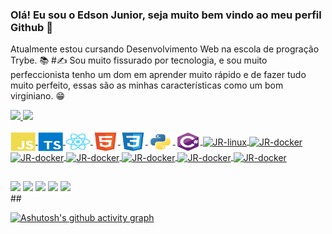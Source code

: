 ### Olá! Eu sou o Edson Junior, seja muito bem vindo ao meu perfil Github 👋

Atualmente estou cursando Desenvolvimento Web na escola de progração Trybe. 📚 #✍️
Sou muito fissurado por tecnologia, e sou muito perfeccionista tenho um dom em aprender muito rápido e de fazer tudo muito perfeito, essas são as minhas características como um bom virginiano. 😁


<div>
<a href="https://github.com/EdsonJuniorP13">
<img height="180em" src="https://github-readme-stats.vercel.app/api?username=EdsonJuniorP13&theme=chartreuse-dark&show_icons=true"/>
<img height="150em" src="https://github-readme-stats.vercel.app/api/top-langs/?username=EdsonJuniorP13&layout=compact&langs_count=10&theme=chartreuse-dark"/>

<div style="display: inline_block"><br>
  <img align="center" alt="JR-Js" height="30" width="40" src="https://raw.githubusercontent.com/devicons/devicon/master/icons/javascript/javascript-plain.svg">
  <img align="center" alt="JR-Ts" height="30" width="40" src="https://raw.githubusercontent.com/devicons/devicon/master/icons/typescript/typescript-plain.svg">
  <img align="center" alt="Jr-React" height="30" width="40" src="https://raw.githubusercontent.com/devicons/devicon/master/icons/react/react-original.svg">
  <img align="center" alt="JR-HTML" height="30" width="40" src="https://raw.githubusercontent.com/devicons/devicon/master/icons/html5/html5-original.svg">
  <img align="center" alt="Jr-CSS" height="30" width="40" src="https://raw.githubusercontent.com/devicons/devicon/master/icons/css3/css3-original.svg">
  <img align="center" alt="JR-Python" height="30" width="40" src="https://raw.githubusercontent.com/devicons/devicon/master/icons/python/python-original.svg">
  <img align="center" alt="JR-Csharp" height="30" width="40" src="https://raw.githubusercontent.com/devicons/devicon/master/icons/csharp/csharp-original.svg">
  <img align="center" alt="JR-linux"  height="30" width="40" src="https://cdn.jsdelivr.net/gh/devicons/devicon/icons/linux/linux-original.svg" />
  <img align="center" alt="JR-docker"  height="30" width="40" src="https://cdn.jsdelivr.net/gh/devicons/devicon/icons/docker/docker-original.svg" />
  <img align="center" alt="JR-docker"  height="30" width="40" src="https://cdn.jsdelivr.net/gh/devicons/devicon/icons/git/git-original.svg" />
  <img align="center" alt="JR-docker"  height="30" width="40" src="https://cdn.jsdelivr.net/gh/devicons/devicon/icons/github/github-original.svg" />
  <img align="center" alt="JR-docker"  height="30" width="40" src="https://cdn.jsdelivr.net/gh/devicons/devicon/icons/nodejs/nodejs-original-wordmark.svg" />
  <img align="center" alt="JR-docker"  height="30" width="40" src="https://cdn.jsdelivr.net/gh/devicons/devicon/icons/vscode/vscode-original.svg" />
  <img align="center" alt="JR-docker"  height="30" width="40" src="https://cdn.jsdelivr.net/gh/devicons/devicon/icons/mongodb/mongodb-original.svg" />
</div>
  
  ##
  
  <div>
  <a href="https://www.instagram.com/juninhop13/" target="_blank"><img src="https://img.shields.io/badge/-Instagram-%23E4405F?style=for-the-badge&logo=instagram&logoColor=white" target="_blank"></a>
 	 <a href="https://pt-br.facebook.com/edson.juniorp" target="_blank"><img src="https://img.shields.io/badge/Facebook-1877F2?style=for-the-badge&logo=facebook&logoColor=white" target="_blank"></a> 
  <a href = "mailto:edsonsjuniorc@gmail.com"><img src="https://img.shields.io/badge/-Gmail-%23333?style=for-the-badge&logo=gmail&logoColor=white" target="_blank"></a>
  <a href="https://www.linkedin.com/in/edson-junior-ba1418143/" target="_blank"><img src="https://img.shields.io/badge/-LinkedIn-%230077B5?style=for-the-badge&logo=linkedin&logoColor=white" target="_blank"></a> 
    <a href="https://app.slack.com/client/TMDDFEPFU/D04MYCDF0V9/thread/C04MU9QV0KC-1677623306.154759"><img src="https://img.shields.io/badge/Slack-4A154B?style=for-the-badge&logo=slack&logoColor=white" target="_blank"></a> 
     
</div>
##
  
  
  [![Ashutosh's github activity graph](https://github-readme-activity-graph.cyclic.app/graph?username=EdsonjuniorP13&bg_color=080808&color=f643f9&line=4ecd4c&point=00ff11&area=true&hide_border=true)](https://github.com/ashutosh00710/github-readme-activity-graph)
